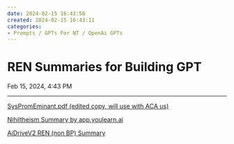 ```yaml
---
date: 2024-02-15 16:43:58
created: 2024-02-15 16:43:11
categories:
- Prompts / GPTs For NT / OpenAi GPTs
---
```


# REN Summaries for Building GPT

Feb 15, 2024, 4:43 PM

* * *

  

[SysPromEminant.pdf (edited copy, will use with ACA us)](SysPromEminant.pdf%20\(edited%20copy%2C%20will%20use%20with%20ACA%20us\).md)

[Nihiltheism Summary by app.youlearn.ai](Nihiltheism%20Summary%20by%20app.youlearn.ai.md)

[AiDriveV2 REN (non BP) Summary](AiDriveV2%20REN%20\(non%20BP\)%20Summary%202.md)